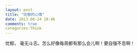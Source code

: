 ```yaml
---
layout: post
title: "忧郁的心情"
date: 2013-08-24 18:46
comments: true
categories:Think
---
```

忧郁， 毫无斗志。怎么好像每周都有那么会儿啊！要自强不息啊！


